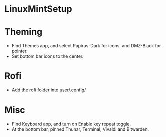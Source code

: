 # LinuxMintSetup

# Theming
- Find Themes app, and select Papirus-Dark for icons, and DMZ-Black for pointer.
- Set bottom bar icons to the center.

# Rofi
- Add the rofi folder into user/.config/

# Misc
- Find Keyboard app, and turn on Enable key repeat toggle.
- At the bottom bar, pinned Thunar, Terminal, Vivaldi and Bitwarden.
